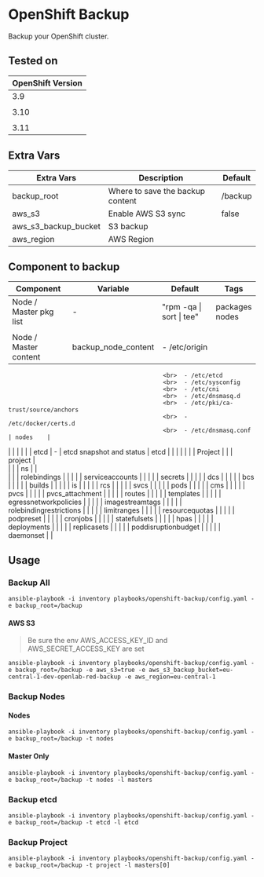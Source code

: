 # OpenShift Backup

Backup your OpenShift cluster.

## Tested on

| OpenShift Version   |
|---------------------|
|       3.9           |
|                     |
|       3.10          |
|                     |
|       3.11          |

## Extra Vars

|    Extra Vars          |  Description                                          |  Default  |
|------------------------|-------------------------------------------------------|-----------|
| backup_root            |   Where to save the backup content                    |   /backup |
| aws_s3                 |   Enable AWS S3 sync                                  |   false   |
| aws_s3_backup_bucket   |   S3 backup                                           |           |
| aws_region             |   AWS Region                                          |           |


## Component to backup

|    Component           |  Variable           | Default                                   |   Tags   |
|------------------------|---------------------|-------------------------------------------|--------- |
| Node / Master pkg list |  -                  | "rpm -qa \| sort \| tee"                  | packages<br>nodes|
|                        |                     |                                           |          |
| Node / Master content  | backup_node_content | - /etc/origin                         
                                                <br>  - /etc/etcd                               
                                                <br>  - /etc/sysconfig                          
                                                <br>  - /etc/cni                                  
                                                <br>  - /etc/dnsmasq.d                            
                                                <br>  - /etc/pki/ca-trust/source/anchors          
                                                <br>  - /etc/docker/certs.d                      
                                                <br>  - /etc/dnsmasq.conf                  | nodes    |
|                        |                     |                                           |          |
|         etcd           |          -          |   etcd snapshot and status                |   etcd   |
|                        |                     |                                           |          |
|      Project           |                     |                                           | project  |  
|                        |                     | ns                                        |          |             
|                        |                     | rolebindings                              |          |
|                        |                     | serviceaccounts                           |          |
|                        |                     | secrets                                   |          |
|                        |                     | dcs                                       |          |
|                        |                     | bcs                                       |          |
|                        |                     | builds                                    |          |
|                        |                     | is                                        |          |
|                        |                     | rcs                                       |          |
|                        |                     | svcs                                      |          |
|                        |                     | pods                                      |          |
|                        |                     | cms                                       |          |
|                        |                     | pvcs                                      |          |
|                        |                     | pvcs_attachment                           |          |
|                        |                     | routes                                    |          |
|                        |                     | templates                                 |          |
|                        |                     | egressnetworkpolicies                     |          |
|                        |                     | imagestreamtags                           |          |
|                        |                     | rolebindingrestrictions                   |          |
|                        |                     | limitranges                               |          |
|                        |                     | resourcequotas                            |          |
|                        |                     | podpreset                                 |          |
|                        |                     | cronjobs                                  |          |
|                        |                     | statefulsets                              |          |
|                        |                     | hpas                                      |          |
|                        |                     | deployments                               |          |
|                        |                     | replicasets                               |          |
|                        |                     | poddisruptionbudget                       |          |
|                        |                     | daemonset                                 |          |

## Usage


### Backup All

```
ansible-playbook -i inventory playbooks/openshift-backup/config.yaml -e backup_root=/backup
```

#### AWS S3

>
> Be sure the env AWS_ACCESS_KEY_ID and AWS_SECRET_ACCESS_KEY are set
>

```
ansible-playbook -i inventory playbooks/openshift-backup/config.yaml -e backup_root=/backup -e aws_s3=true -e aws_s3_backup_bucket=eu-central-1-dev-openlab-red-backup -e aws_region=eu-central-1
```

### Backup Nodes

#### Nodes

```
ansible-playbook -i inventory playbooks/openshift-backup/config.yaml -e backup_root=/backup -t nodes
```

#### Master Only

```
ansible-playbook -i inventory playbooks/openshift-backup/config.yaml -e backup_root=/backup -t nodes -l masters
```

### Backup etcd

```
ansible-playbook -i inventory playbooks/openshift-backup/config.yaml -e backup_root=/backup -t etcd -l etcd
```

### Backup Project 

```
ansible-playbook -i inventory playbooks/openshift-backup/config.yaml -e backup_root=/backup -t project -l masters[0]
```



















